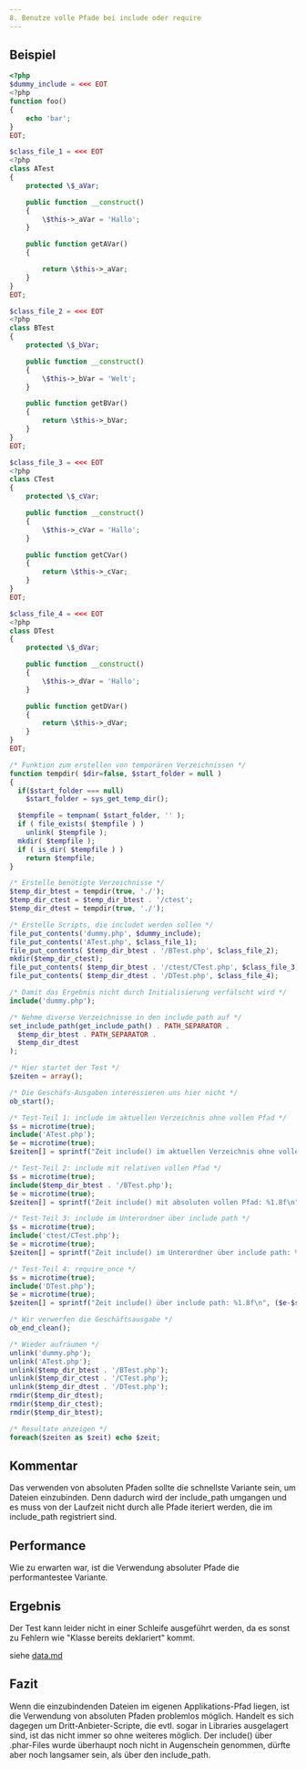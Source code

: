 ```yaml
---
8. Benutze volle Pfade bei include oder require
---
```


Beispiel
--------
```php	
<?php
$dummy_include = <<< EOT
<?php
function foo()
{
	echo 'bar';
}
EOT;

$class_file_1 = <<< EOT
<?php
class ATest
{
	protected \$_aVar;

	public function __construct()
	{
		\$this->_aVar = 'Hallo';
	}

	public function getAVar()
	{

		return \$this->_aVar;
	}
}
EOT;

$class_file_2 = <<< EOT
<?php
class BTest
{
	protected \$_bVar;

	public function __construct()
	{
		\$this->_bVar = 'Welt';
	}

	public function getBVar()
	{
		return \$this->_bVar;
	}
}
EOT;

$class_file_3 = <<< EOT
<?php
class CTest
{
	protected \$_cVar;

	public function __construct()
	{
		\$this->_cVar = 'Hallo';
	}

	public function getCVar()
	{
		return \$this->_cVar;
	}
}
EOT;

$class_file_4 = <<< EOT
<?php
class DTest
{
	protected \$_dVar;

	public function __construct()
	{
		\$this->_dVar = 'Hallo';
	}

	public function getDVar()
	{
		return \$this->_dVar;
	}
}
EOT;

/* Funktion zum erstellen von temporären Verzeichnissen */
function tempdir( $dir=false, $start_folder = null )
{
  if($start_folder === null)
	$start_folder = sys_get_temp_dir();

  $tempfile = tempnam( $start_folder, '' );
  if ( file_exists( $tempfile ) )
	unlink( $tempfile );
  mkdir( $tempfile );
  if ( is_dir( $tempfile ) )
	return $tempfile;
}

/* Erstelle benötigte Verzeichnisse */
$temp_dir_btest = tempdir(true, './');
$temp_dir_ctest = $temp_dir_btest . '/ctest';
$temp_dir_dtest = tempdir(true, './'); 

/* Erstelle Scripts, die includet werden sollen */
file_put_contents('dummy.php', $dummy_include);
file_put_contents('ATest.php', $class_file_1);
file_put_contents( $temp_dir_btest . '/BTest.php', $class_file_2);
mkdir($temp_dir_ctest);
file_put_contents( $temp_dir_btest . '/ctest/CTest.php', $class_file_3);
file_put_contents( $temp_dir_dtest . '/DTest.php', $class_file_4);

/* Damit das Ergebnis nicht durch Initialisierung verfälscht wird */
include('dummy.php');

/* Nehme diverse Verzeichnisse in den include_path auf */
set_include_path(get_include_path() . PATH_SEPARATOR .
  $temp_dir_btest . PATH_SEPARATOR .
  $temp_dir_dtest
);

/* Hier startet der Test */
$zeiten = array();

/* Die Geschäfs-Ausgaben interessieren uns hier nicht */
ob_start();

/* Test-Teil 1: include im aktuellen Verzeichnis ohne vollen Pfad */
$s = microtime(true);
include('ATest.php');
$e = microtime(true);
$zeiten[] = sprintf("Zeit include() im aktuellen Verzeichnis ohne vollen Pfad: %1.8f\n", ($e-$s));

/* Test-Teil 2: include mit relativen vollen Pfad */
$s = microtime(true);
include($temp_dir_btest . '/BTest.php');
$e = microtime(true);
$zeiten[] = sprintf("Zeit include() mit absoluten vollen Pfad: %1.8f\n", ($e-$s));

/* Test-Teil 3: include im Unterordner über include path */
$s = microtime(true);
include('ctest/CTest.php');
$e = microtime(true);
$zeiten[] = sprintf("Zeit include() im Unterordner über include path: %1.8f\n", ($e-$s));

/* Test-Teil 4: require_once */
$s = microtime(true);
include('DTest.php');
$e = microtime(true);
$zeiten[] = sprintf("Zeit include() über include path: %1.8f\n", ($e-$s));

/* Wir verwerfen die Geschäftsausgabe */
ob_end_clean();

/* Wieder aufräumen */
unlink('dummy.php');
unlink('ATest.php');
unlink($temp_dir_btest . '/BTest.php');
unlink($temp_dir_ctest . '/CTest.php');
unlink($temp_dir_dtest . '/DTest.php');
rmdir($temp_dir_dtest);
rmdir($temp_dir_ctest);
rmdir($temp_dir_btest);

/* Resultate anzeigen */
foreach($zeiten as $zeit) echo $zeit;
```

Kommentar
---------
Das verwenden von absoluten Pfaden sollte die schnellste Variante sein, um Dateien einzubinden. Denn dadurch wird der include_path umgangen und es muss von der Laufzeit nicht durch alle Pfade iteriert werden, die im include_path registriert sind.

Performance
-----------
Wie zu erwarten war, ist die Verwendung absoluter Pfade die performantestee Variante.

Ergebnis
--------

Der Test kann leider nicht in einer Schleife ausgeführt werden, da es sonst zu Fehlern wie "Klasse bereits deklariert" kommt.

siehe [data.md](data.md)

Fazit
-----
Wenn die einzubindenden Dateien im eigenen Applikations-Pfad liegen, ist die Verwendung von absoluten Pfaden problemlos möglich. Handelt es sich dagegen um Dritt-Anbieter-Scripte, die evtl. sogar in Libraries ausgelagert sind, ist das nicht immer so ohne weiteres möglich. Der include() über .phar-Files wurde überhaupt noch nicht in Augenschein genommen, dürfte aber noch langsamer sein, als über den include_path.